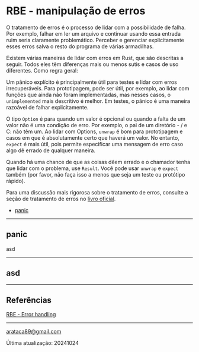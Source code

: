 # RBE - manipulação de erros

O tratamento de erros é o processo de lidar com a possibilidade de falha. Por exemplo, falhar em ler um arquivo e continuar usando essa entrada ruim seria claramente problemático. Perceber e gerenciar explicitamente esses erros salva o resto do programa de várias armadilhas. 

Existem várias maneiras de lidar com erros em Rust, que são descritas a seguir. Todos eles têm diferenças mais ou menos sutis e casos de uso diferentes. Como regra geral: 

Um pânico explícito é principalmente útil para testes e lidar com erros irrecuperáveis. Para prototipagem, pode ser útil, por exemplo, ao lidar com funções que ainda não foram implementadas, mas nesses casos, o ```unimplemented``` mais descritivo é melhor. Em testes, o pânico é uma maneira razoável de falhar explicitamente. 

O tipo ```Option``` é para quando um valor é opcional ou quando a falta de um valor não é uma condição de erro. Por exemplo, o pai de um diretório - / e C: não têm um. Ao lidar com Options, ```unwrap``` é bom para prototipagem e casos em que é absolutamente certo que haverá um valor. No entanto, ```expect``` é mais útil, pois permite especificar uma mensagem de erro caso algo dê errado de qualquer maneira.

Quando há uma chance de que as coisas dêem errado e o chamador tenha que lidar com o problema, use ```Result```. Você pode usar ```unwrap``` e ```expect``` também (por favor, não faça isso a menos que seja um teste ou protótipo rápido).

Para uma discussão mais rigorosa sobre o tratamento de erros, consulte a seção de tratamento de erros no [livro oficial](https://doc.rust-lang.org/book/ch09-00-error-handling.html). 
 

* [panic](#panic)


---

## panic

asd

---

## asd

---

## Referências

[RBE - Error handling](https://doc.rust-lang.org/rust-by-example/error.html)


---

arataca89@gmail.com

Última atualização: 20241024